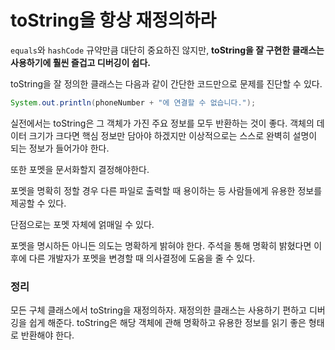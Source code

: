 # toString을 항상 재정의하라

`equals`와 `hashCode` 규약만큼 대단히 중요하진 않지만, **toString을 잘 구현한 클래스는 사용하기에 훨씬 즐겁고 디버깅이 쉽다.**

toString을 잘 정의한 클래스는 다음과 같이 간단한 코드만으로 문제를 진단할 수 있다.

```java
System.out.println(phoneNumber + "에 연결할 수 없습니다.");
```

실전에서는 toString은 그 객체가 가진 주요 정보를 모두 반환하는 것이 좋다. 객체의 데이터 크기가 크다면 핵심 정보만 담아야 하겠지만 이상적으로는 스스로 완벽히 설명이 되는 정보가 들어가야 한다.

또한 포멧을 문서화할지 결정해야한다.

포멧을 명확히 정할 경우 다른 파일로 출력할 때 용이하는 등 사람들에게 유용한 정보를 제공할 수 있다.

단점으로는 포멧 자체에 얽매일 수 있다.

포멧을 명시하든 아니든 의도는 명확하게 밝혀야 한다. 주석을 통해 명확히 밝혔다면 이후에 다른 개발자가 포멧을 변경할 때 의사결정에 도움을 줄 수 있다.

### 정리

모든 구체 클래스에서 toString을 재정의하자. 재정의한 클래스는 사용하기 편하고 디버깅을 쉽게 해준다. toString은 해당 객체에 관해 명확하고 유용한 정보를 읽기 좋은 형태로 반환해야 한다.
